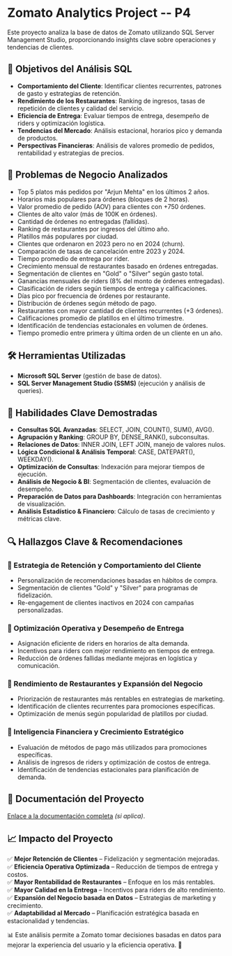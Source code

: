 # Zomato Analytics Project -- P4

Este proyecto analiza la base de datos de Zomato utilizando SQL Server Management Studio, proporcionando insights clave sobre operaciones y tendencias de clientes.

## 🎯 Objetivos del Análisis SQL

- **Comportamiento del Cliente**: Identificar clientes recurrentes, patrones de gasto y estrategias de retención.
- **Rendimiento de los Restaurantes**: Ranking de ingresos, tasas de repetición de clientes y calidad del servicio.
- **Eficiencia de Entrega**: Evaluar tiempos de entrega, desempeño de riders y optimización logística.
- **Tendencias del Mercado**: Análisis estacional, horarios pico y demanda de productos.
- **Perspectivas Financieras**: Análisis de valores promedio de pedidos, rentabilidad y estrategias de precios.

## 📌 Problemas de Negocio Analizados

- Top 5 platos más pedidos por "Arjun Mehta" en los últimos 2 años.
- Horarios más populares para órdenes (bloques de 2 horas).
- Valor promedio de pedido (AOV) para clientes con +750 órdenes.
- Clientes de alto valor (más de 100K en órdenes).
- Cantidad de órdenes no entregadas (fallidas).
- Ranking de restaurantes por ingresos del último año.
- Platillos más populares por ciudad.
- Clientes que ordenaron en 2023 pero no en 2024 (churn).
- Comparación de tasas de cancelación entre 2023 y 2024.
- Tiempo promedio de entrega por rider.
- Crecimiento mensual de restaurantes basado en órdenes entregadas.
- Segmentación de clientes en "Gold" o "Silver" según gasto total.
- Ganancias mensuales de riders (8% del monto de órdenes entregadas).
- Clasificación de riders según tiempos de entrega y calificaciones.
- Días pico por frecuencia de órdenes por restaurante.
- Distribución de órdenes según método de pago.
- Restaurantes con mayor cantidad de clientes recurrentes (+3 órdenes).
- Calificaciones promedio de platillos en el último trimestre.
- Identificación de tendencias estacionales en volumen de órdenes.
- Tiempo promedio entre primera y última orden de un cliente en un año.

## 🛠️ Herramientas Utilizadas

- **Microsoft SQL Server** (gestión de base de datos).
- **SQL Server Management Studio (SSMS)** (ejecución y análisis de queries).

## 🚀 Habilidades Clave Demostradas

- **Consultas SQL Avanzadas**: SELECT, JOIN, COUNT(), SUM(), AVG().
- **Agrupación y Ranking**: GROUP BY, DENSE_RANK(), subconsultas.
- **Relaciones de Datos**: INNER JOIN, LEFT JOIN, manejo de valores nulos.
- **Lógica Condicional & Análisis Temporal**: CASE, DATEPART(), WEEKDAY().
- **Optimización de Consultas**: Indexación para mejorar tiempos de ejecución.
- **Análisis de Negocio & BI**: Segmentación de clientes, evaluación de desempeño.
- **Preparación de Datos para Dashboards**: Integración con herramientas de visualización.
- **Análisis Estadístico & Financiero**: Cálculo de tasas de crecimiento y métricas clave.

## 🔍 Hallazgos Clave & Recomendaciones

### 📌 Estrategia de Retención y Comportamiento del Cliente

- Personalización de recomendaciones basadas en hábitos de compra.
- Segmentación de clientes "Gold" y "Silver" para programas de fidelización.
- Re-engagement de clientes inactivos en 2024 con campañas personalizadas.

### 📌 Optimización Operativa y Desempeño de Entrega

- Asignación eficiente de riders en horarios de alta demanda.
- Incentivos para riders con mejor rendimiento en tiempos de entrega.
- Reducción de órdenes fallidas mediante mejoras en logística y comunicación.

### 📌 Rendimiento de Restaurantes y Expansión del Negocio

- Priorización de restaurantes más rentables en estrategias de marketing.
- Identificación de clientes recurrentes para promociones específicas.
- Optimización de menús según popularidad de platillos por ciudad.

### 📌 Inteligencia Financiera y Crecimiento Estratégico

- Evaluación de métodos de pago más utilizados para promociones específicas.
- Análisis de ingresos de riders y optimización de costos de entrega.
- Identificación de tendencias estacionales para planificación de demanda.

## 📂 Documentación del Proyecto

[Enlace a la documentación completa](link-a-documentacion) *(si aplica)*.

## 📈 Impacto del Proyecto

✅ **Mejor Retención de Clientes** – Fidelización y segmentación mejoradas.  
✅ **Eficiencia Operativa Optimizada** – Reducción de tiempos de entrega y costos.  
✅ **Mayor Rentabilidad de Restaurantes** – Enfoque en los más rentables.  
✅ **Mayor Calidad en la Entrega** – Incentivos para riders de alto rendimiento.  
✅ **Expansión del Negocio basada en Datos** – Estrategias de marketing y crecimiento.  
✅ **Adaptabilidad al Mercado** – Planificación estratégica basada en estacionalidad y tendencias.

📊 Este análisis permite a Zomato tomar decisiones basadas en datos para mejorar la experiencia del usuario y la eficiencia operativa. 🚀
